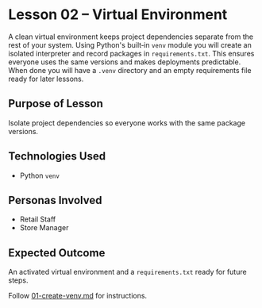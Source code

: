 # Lesson 02 – Virtual Environment

A clean virtual environment keeps project dependencies separate from the rest of
your system. Using Python's built‑in `venv` module you will create an isolated
interpreter and record packages in `requirements.txt`. This ensures everyone
uses the same versions and makes deployments predictable. When done you will
have a `.venv` directory and an empty requirements file ready for later lessons.

## Purpose of Lesson

Isolate project dependencies so everyone works with the same package versions.

## Technologies Used

- Python `venv`

## Personas Involved

- Retail Staff
- Store Manager

## Expected Outcome

An activated virtual environment and a `requirements.txt` ready for future steps.

Follow [01-create-venv.md](01-create-venv.md) for instructions.
